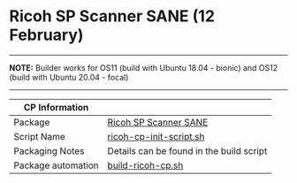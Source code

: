 # Ricoh SP Scanner SANE (12 February)

-----

**NOTE:** Builder works for OS11 (build with Ubuntu 18.04 - bionic) and OS12 (build with Ubuntu 20.04 - focal)

-----

|  CP Information |            |
|-----------------|------------|
| Package | [Ricoh SP Scanner SANE](https://www.pfu.ricoh.com/global/scanners/fi/dl/ubuntu-sp-11xxn.html) |
| Script Name | [ricoh-cp-init-script.sh](build/ricoh-cp-init-script.sh) |
| Packaging Notes | Details can be found in the build script |
| Package automation | [build-ricoh-cp.sh](build/build-ricoh-cp.sh) |
